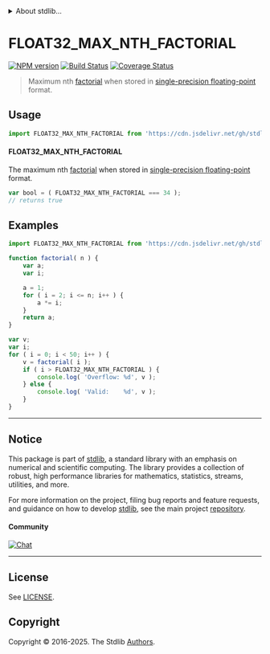 <!--

@license Apache-2.0

Copyright (c) 2025 The Stdlib Authors.

Licensed under the Apache License, Version 2.0 (the "License");
you may not use this file except in compliance with the License.
You may obtain a copy of the License at

   http://www.apache.org/licenses/LICENSE-2.0

Unless required by applicable law or agreed to in writing, software
distributed under the License is distributed on an "AS IS" BASIS,
WITHOUT WARRANTIES OR CONDITIONS OF ANY KIND, either express or implied.
See the License for the specific language governing permissions and
limitations under the License.

-->


<details>
  <summary>
    About stdlib...
  </summary>
  <p>We believe in a future in which the web is a preferred environment for numerical computation. To help realize this future, we've built stdlib. stdlib is a standard library, with an emphasis on numerical and scientific computation, written in JavaScript (and C) for execution in browsers and in Node.js.</p>
  <p>The library is fully decomposable, being architected in such a way that you can swap out and mix and match APIs and functionality to cater to your exact preferences and use cases.</p>
  <p>When you use stdlib, you can be absolutely certain that you are using the most thorough, rigorous, well-written, studied, documented, tested, measured, and high-quality code out there.</p>
  <p>To join us in bringing numerical computing to the web, get started by checking us out on <a href="https://github.com/stdlib-js/stdlib">GitHub</a>, and please consider <a href="https://opencollective.com/stdlib">financially supporting stdlib</a>. We greatly appreciate your continued support!</p>
</details>

# FLOAT32_MAX_NTH_FACTORIAL

[![NPM version][npm-image]][npm-url] [![Build Status][test-image]][test-url] [![Coverage Status][coverage-image]][coverage-url] <!-- [![dependencies][dependencies-image]][dependencies-url] -->

> Maximum nth [factorial][factorial] when stored in [single-precision floating-point][ieee754] format.



<section class="usage">

## Usage

<!-- eslint-disable id-length -->

```javascript
import FLOAT32_MAX_NTH_FACTORIAL from 'https://cdn.jsdelivr.net/gh/stdlib-js/constants-float32-max-nth-factorial@deno/mod.js';
```

#### FLOAT32_MAX_NTH_FACTORIAL

The maximum nth [factorial][factorial] when stored in [single-precision floating-point][ieee754] format.

<!-- eslint-disable id-length -->

```javascript
var bool = ( FLOAT32_MAX_NTH_FACTORIAL === 34 );
// returns true
```

</section>

<!-- /.usage -->

<section class="examples">

## Examples

<!-- eslint-disable id-length -->

<!-- eslint no-undef: "error" -->

```javascript
import FLOAT32_MAX_NTH_FACTORIAL from 'https://cdn.jsdelivr.net/gh/stdlib-js/constants-float32-max-nth-factorial@deno/mod.js';

function factorial( n ) {
    var a;
    var i;

    a = 1;
    for ( i = 2; i <= n; i++ ) {
        a *= i;
    }
    return a;
}

var v;
var i;
for ( i = 0; i < 50; i++ ) {
    v = factorial( i );
    if ( i > FLOAT32_MAX_NTH_FACTORIAL ) {
        console.log( 'Overflow: %d', v );
    } else {
        console.log( 'Valid:    %d', v );
    }
}
```

</section>

<!-- /.examples -->

<!-- C interface documentation. -->



<!-- Section for related `stdlib` packages. Do not manually edit this section, as it is automatically populated. -->

<section class="related">

</section>

<!-- /.related -->

<!-- Section for all links. Make sure to keep an empty line after the `section` element and another before the `/section` close. -->


<section class="main-repo" >

* * *

## Notice

This package is part of [stdlib][stdlib], a standard library with an emphasis on numerical and scientific computing. The library provides a collection of robust, high performance libraries for mathematics, statistics, streams, utilities, and more.

For more information on the project, filing bug reports and feature requests, and guidance on how to develop [stdlib][stdlib], see the main project [repository][stdlib].

#### Community

[![Chat][chat-image]][chat-url]

---

## License

See [LICENSE][stdlib-license].


## Copyright

Copyright &copy; 2016-2025. The Stdlib [Authors][stdlib-authors].

</section>

<!-- /.stdlib -->

<!-- Section for all links. Make sure to keep an empty line after the `section` element and another before the `/section` close. -->

<section class="links">

[npm-image]: http://img.shields.io/npm/v/@stdlib/constants-float32-max-nth-factorial.svg
[npm-url]: https://npmjs.org/package/@stdlib/constants-float32-max-nth-factorial

[test-image]: https://github.com/stdlib-js/constants-float32-max-nth-factorial/actions/workflows/test.yml/badge.svg?branch=main
[test-url]: https://github.com/stdlib-js/constants-float32-max-nth-factorial/actions/workflows/test.yml?query=branch:main

[coverage-image]: https://img.shields.io/codecov/c/github/stdlib-js/constants-float32-max-nth-factorial/main.svg
[coverage-url]: https://codecov.io/github/stdlib-js/constants-float32-max-nth-factorial?branch=main

<!--

[dependencies-image]: https://img.shields.io/david/stdlib-js/constants-float32-max-nth-factorial.svg
[dependencies-url]: https://david-dm.org/stdlib-js/constants-float32-max-nth-factorial/main

-->

[chat-image]: https://img.shields.io/gitter/room/stdlib-js/stdlib.svg
[chat-url]: https://app.gitter.im/#/room/#stdlib-js_stdlib:gitter.im

[stdlib]: https://github.com/stdlib-js/stdlib

[stdlib-authors]: https://github.com/stdlib-js/stdlib/graphs/contributors

[umd]: https://github.com/umdjs/umd
[es-module]: https://developer.mozilla.org/en-US/docs/Web/JavaScript/Guide/Modules

[deno-url]: https://github.com/stdlib-js/constants-float32-max-nth-factorial/tree/deno
[deno-readme]: https://github.com/stdlib-js/constants-float32-max-nth-factorial/blob/deno/README.md
[umd-url]: https://github.com/stdlib-js/constants-float32-max-nth-factorial/tree/umd
[umd-readme]: https://github.com/stdlib-js/constants-float32-max-nth-factorial/blob/umd/README.md
[esm-url]: https://github.com/stdlib-js/constants-float32-max-nth-factorial/tree/esm
[esm-readme]: https://github.com/stdlib-js/constants-float32-max-nth-factorial/blob/esm/README.md
[branches-url]: https://github.com/stdlib-js/constants-float32-max-nth-factorial/blob/main/branches.md

[stdlib-license]: https://raw.githubusercontent.com/stdlib-js/constants-float32-max-nth-factorial/main/LICENSE

[factorial]: https://en.wikipedia.org/wiki/Factorial

[ieee754]: https://en.wikipedia.org/wiki/IEEE_754-1985

<!-- <related-links> -->

<!-- </related-links> -->

</section>

<!-- /.links -->

